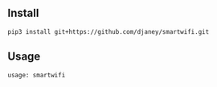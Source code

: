 ## Install

    pip3 install git+https://github.com/djaney/smartwifi.git


## Usage

    usage: smartwifi